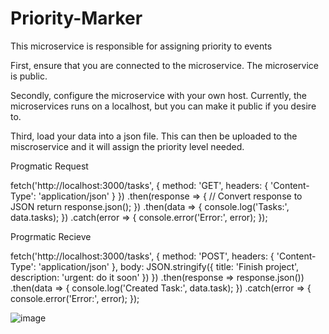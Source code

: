 # Priority-Marker
This microservice is responsible for assigning priority to events

First, ensure that you are connected to the microservice. The microservice is public.

Secondly, configure the microservice with your own host. Currently, the microservices runs on
a localhost, but you can make it public if you desire to.

Third, load your data into a json file. This can then be uploaded to the miscroservice and it
will assign the priority level needed.

Progmatic Request

fetch('http://localhost:3000/tasks', {
  method: 'GET',
  headers: {
    'Content-Type': 'application/json'
  }
})
  .then(response => {
    // Convert response to JSON
    return response.json();
  })
  .then(data => {
    console.log('Tasks:', data.tasks);
  })
  .catch(error => {
    console.error('Error:', error);
  });


Progrmatic Recieve

fetch('http://localhost:3000/tasks', {
  method: 'POST',
  headers: {
    'Content-Type': 'application/json'
  },
  body: JSON.stringify({
    title: 'Finish project',
    description: 'urgent: do it soon'
  })
})
  .then(response => response.json())
  .then(data => {
    console.log('Created Task:', data.task);
  })
  .catch(error => {
    console.error('Error:', error);
  });

![image](https://github.com/user-attachments/assets/14561c39-9bed-4eeb-b895-abe8ad3e25bb)
